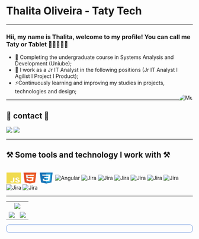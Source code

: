 
# Thalita Oliveira - Taty Tech
--------------------------------------------------------------------------------------------------------------------------------------------------------------------------------
### Hii, my name is Thalita, welcome to my profile! You can call me Taty or Tablet 🤣👩🏻‍💻😊

- 📖 Completing the undergraduate course in Systems Analysis and Development (Uniube);                 
- 🔭 I work as a Jr IT Analyst in the following positions (Jr IT Analyst l Agilist l Project  I Product);
- ⚡Continuously learning and improving my studies in projects, technologies and design;
   <div>   
     <img align="right" alt="Me" height="100" style="border-radius:50px;" src="https://media.tenor.com/TloDypFZSuAAAAAC/taiga-peace.gif">
</div>

--------------------------------------------------------------------------------------------------------------------------------------------------------------------------------
<div>
<h2> 📩 contact 📩 </h2> 
 
  <a href = "mailto:thalitasantos445@gmail.com"><img src="https://img.shields.io/badge/Gmail-D14836?style=for-the-badge&logo=gmail&logoColor=white" target="_blank"></a>
  <a href="https://www.linkedin.com/in/thalitaosb/" target="_blank"><img src="https://img.shields.io/badge/-LinkedIn-%230077B5?style=for-the-badge&logo=linkedin&logoColor=white" target="_blank"></a> 
</div>  

 



**********************************************************************************************************************************************************************************

<div>

<h2> ⚒️ Some tools and technology I work with ⚒️ </h2> 
  
<br>
  <img align="center" alt="Js" height="30" width="40" src="https://raw.githubusercontent.com/devicons/devicon/master/icons/javascript/javascript-plain.svg">
  <img align="center" alt="HTML" height="30" width="40" src="https://raw.githubusercontent.com/devicons/devicon/master/icons/html5/html5-original.svg">
  <img align="center" alt="CSS" height="30" width="40" src="https://raw.githubusercontent.com/devicons/devicon/master/icons/css3/css3-original.svg">
  <img align="center" alt="Angular" height="30" width="40" src="https://cdn.jsdelivr.net/gh/devicons/devicon/icons/angularjs/angularjs-original.svg"> 
  <img align="center" alt="Jira" height="30" width="40" src="https://cdn.jsdelivr.net/gh/devicons/devicon/icons/jira/jira-original.svg">
  <img align="center" alt="Jira" height="30" width="40" src="https://cdn.jsdelivr.net/gh/devicons/devicon/icons/mysql/mysql-original.svg">
  <img align="center" alt="Jira" height="30" width="40" src="https://cdn.jsdelivr.net/gh/devicons/devicon/icons/gitlab/gitlab-original.svg">         
  <img align="center" alt="Jira" height="30" width="40" src="https://cdn.jsdelivr.net/gh/devicons/devicon/icons/photoshop/photoshop-plain.svg">
  <img align="center" alt="Jira" height="30" width="40" src="https://cdn.jsdelivr.net/gh/devicons/devicon/icons/microsoftsqlserver/microsoftsqlserver-plain-wordmark.svg">
  <img align="center" alt="Jira" height="30" width="40" src="https://cdn.jsdelivr.net/gh/devicons/devicon/icons/figma/figma-original.svg">
  <img align="center" alt="Jira" height="30" width="40" src="https://cdn.jsdelivr.net/gh/devicons/devicon/icons/canva/canva-original.svg">       
  <img align="center" alt="Jira" height="30" width="40" src="https://cdn.jsdelivr.net/gh/devicons/devicon/icons/slack/slack-original.svg">      
</div>


------------------------------------------------------------------------------------------------------------------------------------------------------------------------------------
  <center>
    <table border="0">
      <tr>
        <td colspan="2" align="center">
          <img width="600px" align="center" src="https://github-readme-streak-stats.herokuapp.com?user=thalitat&theme=tokyonight"/> 
        </td>
      </tr>
      <tr>
        <td align="center">
           <img width="360px" align="center" src="https://github-readme-stats.vercel.app/api/top-langs/?username=thalitat&layout=compact&theme=tokyonight&count_private=true&show_icons=true&langs_count=8&cache_seconds=3600"/>
        </td>
        <td align="center">
         <img width="460px" align="center" src="https://github-readme-stats.vercel.app/api?username=thalitat&count_private=true&show_icons=true&theme=tokyonight"/>
        </td>
      </tr>
    </table>
  </center>

  <div align="center" style="border: 1px solid #6390DD;padding: 10px; border-radius: 8px ">
  </div>



